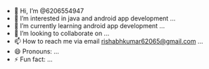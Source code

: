 - 👋 Hi, I’m @6206554947
- 👀 I’m interested in java and android app development ...
- 🌱 I’m currently learning android app development ...
- 💞️ I’m looking to collaborate on ...
- 📫 How to reach me via email rishabhkumar62065@gmail.com ...
- 😄 Pronouns: ...
- ⚡ Fun fact: ...

<!---
6206554947/6206554947 is a ✨ special ✨ repository because its `README.md` (this file) appears on your GitHub profile.
You can click the Preview link to take a look at your changes.
--->
